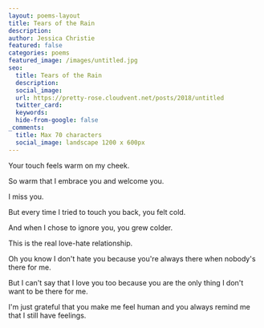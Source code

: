 ```yaml
---
layout: poems-layout
title: Tears of the Rain
description: 
author: Jessica Christie
featured: false
categories: poems
featured_image: /images/untitled.jpg
seo:
  title: Tears of the Rain
  description: 
  social_image:
  url: https://pretty-rose.cloudvent.net/posts/2018/untitled
  twitter_card:
  keywords:
  hide-from-google: false
_comments:
  title: Max 70 characters
  social_image: landscape 1200 x 600px
---
```

Your touch feels warm on my cheek.

So warm that I embrace you and welcome you.

I miss you.

But every time I tried to touch you back, you felt cold.

And when I chose to ignore you, you grew colder.

This is the real love-hate relationship.

Oh you know I don't hate you because you're always there when nobody's there for me.

But I can't say that I love you too because you are the only thing I don't want to be there for me.

I'm just grateful that you make me feel human and you always remind me that I still have feelings.

&nbsp;
